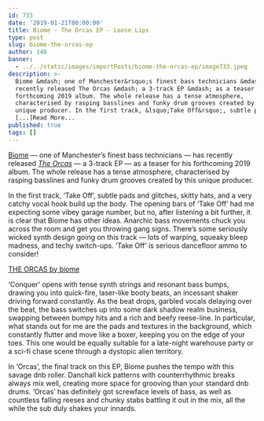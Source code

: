 ```yaml
---
id: 733
date: '2019-01-21T00:00:00'
title: Biome - The Orcas EP - Loose Lips
type: post
slug: biome-the-orcas-ep
author: 146
banner:
  - ../../static/images/importPosts/biome-the-orcas-ep/image733.jpeg
description: >-
  Biome &mdash; one of Manchester&rsquo;s finest bass technicians &mdash; has
  recently released The Orcas &mdash; a 3-track EP &mdash; as a teaser for his
  forthcoming 2019 album. The whole release has a tense atmosphere,
  characterised by rasping basslines and funky drum grooves created by this
  unique producer. In the first track, &lsquo;Take Off&rsquo;, subtle pads
  [...]Read More...
published: true
tags: []
---
```

[Biome](http://www.bandcamp.com/biome) — one of Manchester’s finest bass technicians — has recently released [_The Orcas_](https://biome.bandcamp.com/album/the-orcas) — a 3-track EP — as a teaser for his forthcoming 2019 album. The whole release has a tense atmosphere, characterised by rasping basslines and funky drum grooves created by this unique producer.

In the first track, ‘Take Off’, subtle pads and glitches, skitty hats, and a very catchy vocal hook build up the body. The opening bars of ‘Take Off’ had me expecting some vibey garage number, but no, after listening a bit further, it is clear that Biome has other ideas. Anarchic bass movements chuck you across the room and get you throwing gang signs. There’s some seriously wicked synth design going on this track — lots of warping, squeaky bleep madness, and techy switch-ups. ‘Take Off’ is serious dancefloor ammo to consider!

<a href="http://biome.bandcamp.com/album/the-orcas">THE ORCAS by biome</a>

‘Conquer’ opens with tense synth strings and resonant bass bumps, drawing you into quick-fire, laser-like booty beats, an incessant shaker driving forward constantly. As the beat drops, garbled vocals delaying over the beat, the bass switches up into some dark shadow realm business, swapping between bumpy hits and a rich and beefy reese-line. In particular, what stands out for me are the pads and textures in the background, which constantly flutter and move like a boxer, keeping you on the edge of your toes. This one would be equally suitable for a late-night warehouse party or a sci-fi chase scene through a dystopic alien territory.

In ‘Orcas’, the final track on this EP, Biome pushes the tempo with this savage dnb roller. Danchall kick patterns with counterrhythmic breaks always mix well, creating more space for grooving than your standard dnb drums. ‘Orcas’ has definitely got screwface levels of bass, as well as countless falling reeses and chunky stabs battling it out in the mix, all the while the sub duly shakes your innards.